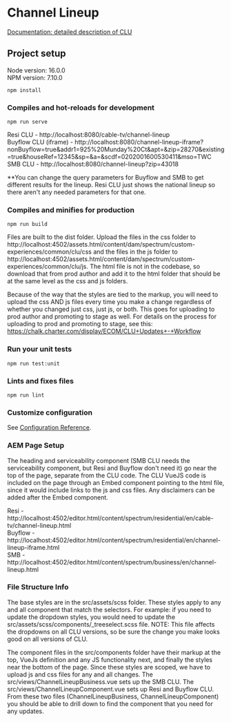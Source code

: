 # Channel Lineup

[Documentation: detailed description of CLU](https://chalk.charter.com/display/ECOM/CLU+and+VueJS)

## Project setup

Node version: 16.0.0  
NPM version: 7.10.0

```
npm install
```

### Compiles and hot-reloads for development

```
npm run serve
```

Resi CLU - http://localhost:8080/cable-tv/channel-lineup  
Buyflow CLU (iframe) - http://localhost:8080/channel-lineup-iframe?nonBuyflow=true&addr1=925%20Munday%20Ct&apt=&zip=28270&existing=true&houseRef=12345&sp=&a=&scdf=0202001600530411&mso=TWC  
SMB CLU - http://localhost:8080/channel-lineup?zip=43018

\*\*You can change the query parameters for Buyflow and SMB to get different results for the lineup. Resi CLU just shows the national lineup so there aren't any needed parameters for that one.

### Compiles and minifies for production

```
npm run build
```

Files are built to the dist folder. Upload the files in the css folder to http://localhost:4502/assets.html/content/dam/spectrum/custom-experiences/common/clu/css and the files in the js folder to http://localhost:4502/assets.html/content/dam/spectrum/custom-experiences/common/clu/js.
The html file is not in the codebase, so download that from prod author and add it to the html folder that should be at the same level as the css and js folders.

Because of the way that the styles are tied to the markup, you will need to upload the css AND js files every time you make a change regardless of whether you changed just css, just js, or both. This goes for uploading to prod author and promoting to stage as well.
For details on the process for uploading to prod and promoting to stage, see this: https://chalk.charter.com/display/ECOM/CLU+Updates+-+Workflow

### Run your unit tests

```
npm run test:unit
```

### Lints and fixes files

```
npm run lint
```

### Customize configuration

See [Configuration Reference](https://cli.vuejs.org/config/).

### AEM Page Setup

The heading and serviceability component (SMB CLU needs the serviceability component, but Resi and Buyflow don't need it) go near the top of the page, separate from the CLU code.
The CLU VueJS code is included on the page through an Embed component pointing to the html file, since it would include links to the js and css files.
Any disclaimers can be added after the Embed component.

Resi - http://localhost:4502/editor.html/content/spectrum/residential/en/cable-tv/channel-lineup.html  
Buyflow - http://localhost:4502/editor.html/content/spectrum/residential/en/channel-lineup-iframe.html  
SMB - http://localhost:4502/editor.html/content/spectrum/business/en/channel-lineup.html

### File Structure Info

The base styles are in the src/assets/scss folder. These styles apply to any and all component that match the selectors.
For example: if you need to update the dropdown styles, you would need to update the src/assets/scss/components/\_treeselect.scss file. NOTE: This file affects the dropdowns on all CLU versions, so be sure the change you make looks good on all versions of CLU.

The component files in the src/components folder have their markup at the top, VueJs definition and any JS functionality next, and finally the styles near the bottom of the page. Since these styles are scoped, we have to upload js and css files for any and all changes.
The src/views/ChannelLineupBusiness.vue sets up the SMB CLU. The src/views/ChannelLineupComponent.vue sets up Resi and Buyflow CLU.
From these two files (ChannelLineupBusiness, ChannelLineupComponent) you should be able to drill down to find the component that you need for any updates.
